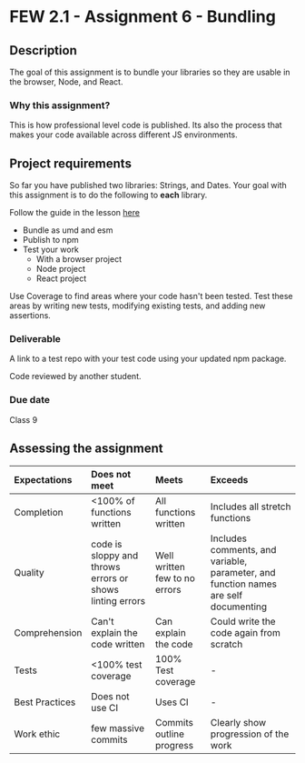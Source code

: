 # FEW 2.1 - Assignment 6 - Bundling 

## Description 

The goal of this assignment is to bundle your libraries so they are usable in the browser, Node, and React. 

### Why this assignment?

This is how professional level code is published. Its also the process that makes your code available across different JS environments.

## Project requirements

So far you have published two libraries: Strings, and Dates. Your goal with this assignment is to do the following to **each** library. 

Follow the guide in the lesson [here](../lessons/lesson-09.md) 

- Bundle as umd and esm
- Publish to npm 
- Test your work 
  - With a browser project 
  - Node project 
  - React project

Use Coverage to find areas where your code hasn't been tested. Test these areas by writing new tests, modifying existing tests, and adding new assertions.

### Deliverable

A link to a test repo with your test code using your updated npm package. 

Code reviewed by another student. 

### Due date

Class 9 

## Assessing the assignment

| Expectations | Does not meet              | Meets                 | Exceeds                          |
|:-------------|:---------------------------|:----------------------|:---------------------------------|
| Completion   | <100% of functions written | All functions written | Includes all stretch functions   |
| Quality      | code is sloppy and throws errors or shows linting errors |Well written few to no errors | Includes comments, and variable, parameter, and function names are self documenting  |
| Comprehension| Can't explain the code written | Can explain the code | Could write the code again from scratch |
| Tests        | <100% test coverage | 100% Test coverage | - |
| Best Practices | Does not use CI | Uses CI | - |
| Work ethic   | few massive commits | Commits outline progress | Clearly show progression of the work |
